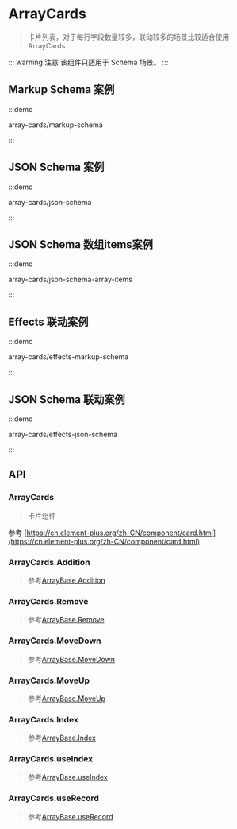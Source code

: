 # ArrayCards

> 卡片列表，对于每行字段数量较多，联动较多的场景比较适合使用 ArrayCards

::: warning 注意
该组件只适用于 Schema 场景。
:::

## Markup Schema 案例

:::demo

array-cards/markup-schema

:::

## JSON Schema 案例

:::demo

array-cards/json-schema

:::

## JSON Schema 数组items案例

:::demo

array-cards/json-schema-array-items

:::

## Effects 联动案例

:::demo

array-cards/effects-markup-schema

:::

## JSON Schema 联动案例

:::demo

array-cards/effects-json-schema

:::

## API

### ArrayCards

> 卡片组件

参考 [https://cn.element-plus.org/zh-CN/component/card.html](https://cn.element-plus.org/zh-CN/component/card.html)

### ArrayCards.Addition

> 参考[ArrayBase.Addition](./array-base.md#addition)

### ArrayCards.Remove

> 参考[ArrayBase.Remove](./array-base.md#remove)

### ArrayCards.MoveDown

> 参考[ArrayBase.MoveDown](./array-base.md#movedown)

### ArrayCards.MoveUp

> 参考[ArrayBase.MoveUp](./array-base.md#moveup)

### ArrayCards.Index

> 参考[ArrayBase.Index](./array-base.md#index)

### ArrayCards.useIndex

> 参考[ArrayBase.useIndex](./array-base.md#useindex)

### ArrayCards.useRecord

> 参考[ArrayBase.useRecord](./array-base.md#userecord)
